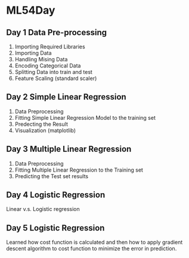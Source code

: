 ﻿# ML54Day
## Day 1 Data Pre-processing
1. Importing Required Libraries
2. Importing Data
3. Handling Mising Data
4. Encoding Categorical Data
5. Splitting Data into train and test
6. Feature Scaling (standard scaler)
## Day 2 Simple Linear Regression
1. Data Preprocessing
2. Fitting Simple Linear Regression Model to the training set
3. Predecting the Result
4. Visualization (matplotlib)
## Day 3 Multiple Linear Regression
1. Data Preprocessing
2. Fitting Multiple Linear Regression to the Training set
3. Predicting the Test set results
## Day 4 Logistic Regression
Linear v.s. Logistic regression
## Day 5 Logistic Regression
Learned how cost function is calculated and then how to apply gradient descent algorithm to cost function to minimize the error in prediction.

